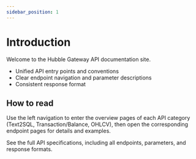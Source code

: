 ```yaml
---
sidebar_position: 1
---
```


# Introduction

Welcome to the Hubble Gateway API documentation site.

- Unified API entry points and conventions
- Clear endpoint navigation and parameter descriptions
- Consistent response format

## How to read

Use the left navigation to enter the overview pages of each API category (Text2SQL, Transaction/Balance, OHLCV), then open the corresponding endpoint pages for details and examples.

See the full API specifications, including all endpoints, parameters, and response formats.
